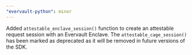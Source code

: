 ```yaml
---
"evervault-python": minor
---
```


Added `attestable_enclave_session()` function to create an attestable request session with an Evervault Enclave. The `attestable_cage_session()` has been marked as deprecated as it will be removed in future versions of the SDK.
